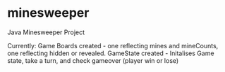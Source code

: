 # minesweeper
Java Minesweeper Project

Currently:
Game Boards created - one reflecting mines and mineCounts, one reflecting hidden or revealed.
GameState created - Initalises Game state, take a turn, and check gameover (player win or lose)
